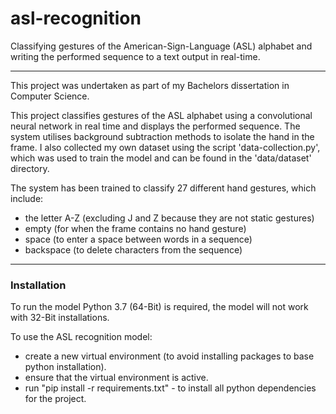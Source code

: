# asl-recognition
Classifying gestures of the American-Sign-Language (ASL) alphabet and writing the performed sequence to a text output in real-time. 

---

This project was undertaken as part of my Bachelors dissertation in Computer Science. 

This project classifies gestures of the ASL alphabet using a convolutional neural network in real time and displays the performed sequence. 
The system utilises background subtraction methods to isolate the hand in the frame. I also collected my own dataset using the script 'data-collection.py', which was used to train the model and can be found in the 'data/dataset' directory.

The system has been trained to classify 27 different hand gestures, which include: 
- the letter A-Z (excluding J and Z because they are not static gestures)
- empty (for when the frame contains no hand gesture)
- space (to enter a space between words in a sequence)
- backspace (to delete characters from the sequence)

---
### Installation
To run the model Python 3.7 (64-Bit) is required, the model will not work with 32-Bit installations. 

To use the ASL recognition model:
- create a new virtual environment (to avoid installing packages to base python installation).
- ensure that the virtual environment is active.
- run "pip install -r requirements.txt"	- to install all python dependencies for the project.
